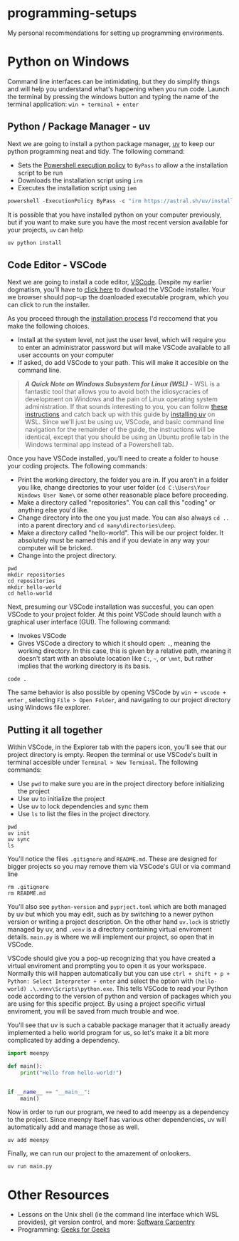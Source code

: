 # programming-setups
My personal recommendations for setting up programming environments.

# Python on Windows
Command line interfaces can be intimidating, but they do simplify things and will help you understand what's happening when you run code. Launch the terminal by pressing the windows button and typing the name of the terminal application: `win + terminal + enter`

## Python / Package Manager - uv
Next we are going to install a python package manager, [uv](https://docs.astral.sh/uv/) to keep our python programming neat and tidy. The following command:
 - Sets the [Powershell execution policy](https://learn.microsoft.com/en-us/powershell/module/microsoft.powershell.core/about/about_execution_policies?view=powershell-7.4#powershell-execution-policies) to `ByPass` to allow a the installation script to be run
 - Downloads the installation script using `irm`
 - Executes the installation script using `iem`

```powershell
powershell -ExecutionPolicy ByPass -c "irm https://astral.sh/uv/install.ps1 | iex"
```

It is possible that you have installed python on your computer previously, but if you want to make sure you have the most recent version available for your projects, `uv` can help

```powershell
uv python install
```

## Code Editor - VSCode
Next we are going to install a code editor, [VSCode](https://code.visualstudio.com/). Despite my earlier dogmatism, you'll have to [click here](https://go.microsoft.com/fwlink/?LinkID=534107) to dowload the VSCode installer. Your we browser should pop-up the doanloaded executable program, which you can click to run the installer.

As you proceed through the [installation process](https://code.visualstudio.com/docs/setup/windows#_install-vs-code-on-windows) I'd reccomend that you make the following choices.
 - Install at the system level, not just the user level, which will require you to enter an administrator password but will make VSCode available to all user accounts on your computer
 - If asked, do add VSCode to your path. This will make it accesible on the command line.

> ***A Quick Note on Windows Subsystem for Linux (WSL)*** - WSL is a fantastic tool that allows you to avoid both the idiosycracies of development on Windows and the pain of Linux operating system administration. If that sounds interesting to you, you can follow [these instructions](https://code.visualstudio.com/docs/remote/wsl) and catch back up with this guide by [installing uv](https://docs.astral.sh/uv/getting-started/installation/) on WSL. Since we'll just be using uv, VSCode, and basic command line navigation for the remainder of the guide, the instructions will be identical, except that you should be using an Ubuntu profile tab in the Windows terminal app instead of a Powershell tab.

Once you have VSCode installed, you'll need to create a folder to house your coding projects. The following commands:
 - Print the working directory, the folder you are in. If you aren't in a folder you like, change directories to your user folder (`cd C:\Users\Your Windows User Name\` or some other reasonable place before proceeding.
 - Make a directory called "repositories". You can call this "coding" or anything else you'd like.
 - Change directory into the one you just made. You can also always `cd ..` into a parent directory and `cd many\directories\deep`.
 - Make a directory called "hello-world". This will be our project folder. It absolutely must be named this and if you deviate in any way your computer will be bricked.
 - Change into the project directory.

```
pwd
mkdir repositories
cd repositories
mkdir hello-world
cd hello-world
```

Next, presuming our VSCode installation was succesful, you can open VSCode to your project folder. At this point VSCode should launch with a graphical user interface (GUI). The following command:
- Invokes VSCode
- Gives VSCode a directory to which it should open: `.`, meaning the working directory. In this case, this is given by a relative path, meaning it doesn't start with an absolute location like `C:`, `~`, or `\mnt`, but rather implies that the working directory is its basis.

```
code .
```

The same behavior is also possible by opening VSCode by `win + vscode + enter` , selecting `File > Open Folder`, and navigating to our project directory using Windows file explorer.

## Putting it all together
Within VSCode, in the Explorer tab with the papers icon, you'll see that our project directory is empty. Reopen the terminal or use VSCode's built in terminal accesible under `Terminal > New Terminal`. The following commands:
 - Use `pwd` to make sure you are in the project directory before initializing the project
 - Use uv to initialize the project
 - Use uv to lock dependencies and sync them
 - Use `ls` to list the files in the project directory.

```
pwd
uv init
uv sync
ls
```

You'll notice the files `.gitignore` and `README.md`. These are designed for bigger projects so you may remove them via VSCode's GUI or via command line

```
rm .gitignore
rm README.md
```

You'll also see `python-version` and `pyprject.toml` which are both managed by uv but which you may edit, such as by switching to a newer python version or writing a project description. On the other hand `uv.lock` is strictly managed by uv, and `.venv` is a directory containing virtual enviroment details. `main.py` is where we will implement our project, so open that in VSCode.

VSCode should give you a pop-up recognizing that you have created a virtual enviroment and prompting you to open it as your workspace. Normally this will happen automatically but you can use `ctrl + shift + p + Python: Select Interpreter + enter` and select the option with `(hello-world) .\.venv\Scripts\python.exe`. This tells VSCode to read your Python code according to the version of python and version of packages which you are using for this specific project. By using a project specific virtual enviroment, you will be saved from much trouble and woe.

You'll see that uv is such a cabable package manager that it actually aready implemented a hello world program for us, so let's make it a bit more complicated by adding a dependency.

```python
import meenpy

def main():
    print("Hello from hello-world!")


if __name__ == "__main__":
    main()
```

Now in order to run our program, we need to add meenpy as a dependency to the project. Since meenpy itself has various other dependencies, uv will automatically add and manage those as well.

```
uv add meenpy
```

Finally, we can run our project to the amazement of onlookers.

```
uv run main.py
```

# Other Resources
- Lessons on the Unix shell (ie the command line interface which WSL provides), git version control, and more: [Software Carpentry](https://software-carpentry.org/lessons/index.html)
- Programming: [Geeks for Geeks](https://www.geeksforgeeks.org/)
